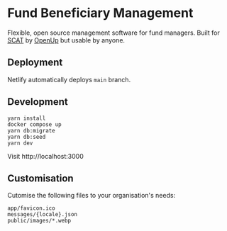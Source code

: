 # Fund Beneficiary Management

Flexible, open source management software for fund managers. Built for [SCAT](https://scat.org.za) by [OpenUp](https://openup.org.za) but usable by anyone.

## Deployment

Netlify automatically deploys `main` branch.

## Development

```
yarn install
docker compose up
yarn db:migrate
yarn db:seed
yarn dev
```

Visit http://localhost:3000

## Customisation

Cutomise the following files to your organisation's needs:
```
app/favicon.ico
messages/{locale}.json
public/images/*.webp
```

